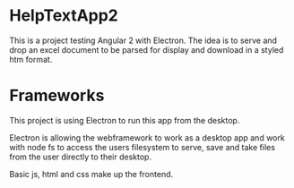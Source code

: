 # HelpTextApp2

This is a project testing Angular 2 with Electron.  The idea is to serve and drop an excel document to be parsed for display and download in a styled htm format.

# Frameworks

This project is using Electron to run this app from the desktop.

Electron is allowing the webframework to work as a desktop app and work with node fs to access the users filesystem to serve, save and take files from the user directly to their desktop.

Basic js, html and css make up the frontend.

